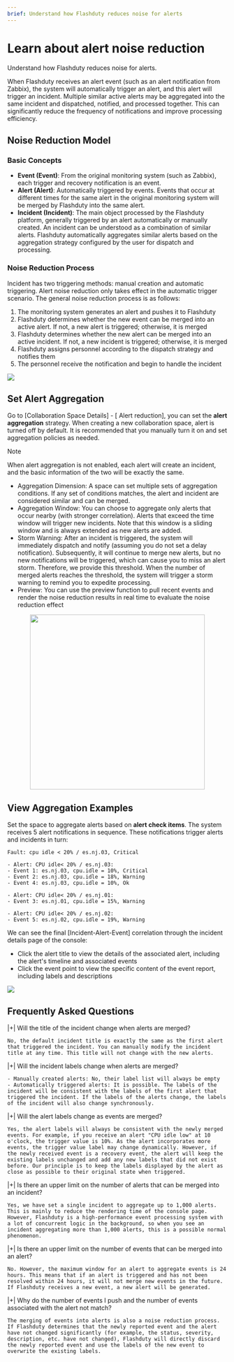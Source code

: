 ```yaml
---
brief: Understand how Flashduty reduces noise for alerts
---
```


# Learn about alert noise reduction

Understand how Flashduty reduces noise for alerts.

When Flashduty receives an alert event (such as an alert notification from Zabbix), the system will automatically trigger an alert, and this alert will trigger an incident. Multiple similar active alerts may be aggregated into the same incident and dispatched, notified, and processed together. This can significantly reduce the frequency of notifications and improve processing efficiency.

## Noise Reduction Model

### Basic Concepts

- **Event (Event)**: From the original monitoring system (such as Zabbix), each trigger and recovery notification is an event.
- **Alert (Alert)**: Automatically triggered by events. Events that occur at different times for the same alert in the original monitoring system will be merged by Flashduty into the same alert.
- **Incident (Incident)**: The main object processed by the Flashduty platform, generally triggered by an alert automatically or manually created. An incident can be understood as a combination of similar alerts. Flashduty automatically aggregates similar alerts based on the aggregation strategy configured by the user for dispatch and processing.

### Noise Reduction Process

Incident has two triggering methods: manual creation and automatic triggering. Alert noise reduction only takes effect in the automatic trigger scenario. The general noise reduction process is as follows:

1. The monitoring system generates an alert and pushes it to Flashduty
2. Flashduty determines whether the new event can be merged into an active alert. If not, a new alert is triggered; otherwise, it is merged
3. Flashduty determines whether the new alert can be merged into an active incident. If not, a new incident is triggered; otherwise, it is merged
4. Flashduty assigns personnel according to the dispatch strategy and notifies them
5. The personnel receive the notification and begin to handle the incident

![](https://fcdoc.github.io/img/zh/flashduty/alter/what_is_noise_reduction/1.avif)

## Set Alert Aggregation

Go to [Collaboration Space Details] - [ Alert reduction], you can set the **alert aggregation** strategy. When creating a new collaboration space, alert is turned off by default. It is recommended that you manually turn it on and set aggregation policies as needed.

> [!NOTE]
> When alert aggregation is not enabled, each alert will create an incident, and the basic information of the two will be exactly the same.

- Aggregation Dimension: A space can set multiple sets of aggregation conditions. If any set of conditions matches, the alert and incident are considered similar and can be merged.
- Aggregation Window: You can choose to aggregate only alerts that occur nearby (with stronger correlation). Alerts that exceed the time window will trigger new incidents. Note that this window is a sliding window and is always extended as new alerts are added.
- Storm Warning: After an incident is triggered, the system will immediately dispatch and notify (assuming you do not set a delay notification). Subsequently, it will continue to merge new alerts, but no new notifications will be triggered, which can cause you to miss an alert storm. Therefore, we provide this threshold. When the number of merged alerts reaches the threshold, the system will trigger a storm warning to remind you to expedite processing.
- Preview: You can use the preview function to pull recent events and render the noise reduction results in real time to evaluate the noise reduction effect

<img src="https://fcdoc.github.io/img/zh/flashduty/alter/what_is_noise_reduction/2.avif" style="display: block; margin: 0 auto;" height="400">

## View Aggregation Examples

Set the space to aggregate alerts based on **alert check items**. The system receives 5 alert notifications in sequence. These notifications trigger alerts and incidents in turn:

```i18n
Fault: cpu idle < 20% / es.nj.03, Critical

- Alert: CPU idle< 20% / es.nj.03:
- Event 1: es.nj.03, cpu.idle = 10%, Critical
- Event 2: es.nj.03, cpu.idle = 18%, Warning
- Event 4: es.nj.03, cpu.idle = 10%, Ok

- Alert: CPU idle< 20% / es.nj.01:
- Event 3: es.nj.01, cpu.idle = 15%, Warning

- Alert: CPU idle< 20% / es.nj.02:
- Event 5: es.nj.02, cpu.idle = 19%, Warning
```

We can see the final [Incident-Alert-Event] correlation through the incident details page of the console:
- Click the alert title to view the details of the associated alert, including the alert's timeline and associated events
- Click the event point to view the specific content of the event report, including labels and descriptions

![](https://fcdoc.github.io/img/zh/flashduty/alter/what_is_noise_reduction/3.avif)

## Frequently Asked Questions

|+| Will the title of the incident change when alerts are merged?

    No, the default incident title is exactly the same as the first alert that triggered the incident. You can manually modify the incident title at any time. This title will not change with the new alerts.

|+| Will the incident labels change when alerts are merged?

    - Manually created alerts: No, their label list will always be empty
    - Automatically triggered alerts: It is possible. The labels of the incident will be consistent with the labels of the first alert that triggered the incident. If the labels of the alerts change, the labels of the incident will also change synchronously.

|+| Will the alert labels change as events are merged?

    Yes, the alert labels will always be consistent with the newly merged events. For example, if you receive an alert "CPU idle low" at 10 o'clock, the trigger value is 10%. As the alert incorporates more events, the trigger value label may change dynamically. However, if the newly received event is a recovery event, the alert will keep the existing labels unchanged and add any new labels that did not exist before. Our principle is to keep the labels displayed by the alert as close as possible to their original state when triggered.

|+| Is there an upper limit on the number of alerts that can be merged into an incident?

    Yes, we have set a single incident to aggregate up to 1,000 alerts. This is mainly to reduce the rendering time of the console page. However, Flashduty is a high-performance event processing system with a lot of concurrent logic in the background, so when you see an incident aggregating more than 1,000 alerts, this is a possible normal phenomenon.

|+| Is there an upper limit on the number of events that can be merged into an alert?

    No. However, the maximum window for an alert to aggregate events is 24 hours. This means that if an alert is triggered and has not been resolved within 24 hours, it will not merge new events in the future. If Flashduty receives a new event, a new alert will be generated.

|+| Why do the number of events I push and the number of events associated with the alert not match?

    The merging of events into alerts is also a noise reduction process. If Flashduty determines that the newly reported event and the alert have not changed significantly (for example, the status, severity, description, etc. have not changed), Flashduty will directly discard the newly reported event and use the labels of the new event to overwrite the existing labels.